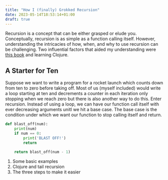 ```yaml
---
title: "How I (finally) Grokked Recursion"
date: 2023-05-14T18:53:14+01:00
draft: true
---
```


Recursion is a concept that can be either grasped or elude you. Conceptually, recursion is as simple as a function calling itself. 
However, understanding the intricacies of how, when, and why to use recursion can be challenging. Two influential factors that 
aided my understanding were [this book](https://media.pragprog.com/newsletters/2020-08-13.html) and learning Clojure.

## A Starter for Ten

Suppose we want to write a program for a rocket launch which counts down from ten to zero before taking off. Most of us (myself included)
would write a loop starting at ten and decrements a counter in each iteration only stopping when we reach zero but there is also another
way to do this. Enter recursion. Instead of using a loop, we can have our function call itself with ever decreasing arguments unitl we hit
a base case. The base case is the condition under which we want our function to stop calling itself and return.

```python
def blast_off(num):
    print(num)
    if num == 0:
        print('BLAST OFF!')
        return

    return blast_off(num - 1)
```

1. Some basic examples
2. Clojure and tail recursion
3. The three steps to make it easier
